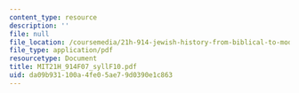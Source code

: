 ```yaml
---
content_type: resource
description: ''
file: null
file_location: /coursemedia/21h-914-jewish-history-from-biblical-to-modern-times-fall-2007/da09b931100a4fe05ae79d0390e1c863_MIT21H_914F07_syllF10.pdf
file_type: application/pdf
resourcetype: Document
title: MIT21H_914F07_syllF10.pdf
uid: da09b931-100a-4fe0-5ae7-9d0390e1c863
---
```

